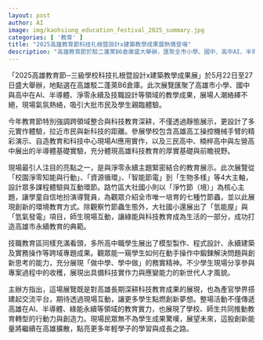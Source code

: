 ```yaml
---
layout: post
author: AI
image: img/kaohsiung_education_festival_2025_summary.jpg
categories: [ '教育' ]
title: "2025高雄教育節科技扎根暨設計x建築教學成果展熱情登場"
description: "高雄教育節於駁二蓬萊B6倉庫盛大舉辦，匯聚全市小學、國中、高中AI、半導體、永續科技與技職設計教學成果。現場展演跨域整合、綠能科技實踐與互動體驗，學生動手實作展現創新力，吸引大批市民、學生參與，成為產官學交流與教育創新的亮點。"
---
```

「2025高雄教育節─三級學校科技扎根暨設計x建築教學成果展」於5月22日至27日盛大舉辦，地點選在高雄駁二蓬萊B6倉庫。此次展覽匯聚了高雄市小學、國中與高中在AI、半導體、淨零永續及技職設計等領域的教學成果，展場人潮絡繹不絕，現場氣氛熱絡，吸引大批市民及學生親臨體驗。

今年教育節特別強調跨領域整合與科技教育深耕，不僅透過靜態展示，更設計了多元實作體驗，拉近市民與新科技的距離。參展學校包含高雄高工操控機械手臂的精彩演示、自造教育和科技中心現場AI應用實作，以及三民高中、楠梓高中與左營高中展出的半導體基礎實驗，充分體現高雄科技教育的厚實基礎與前瞻視野。

現場最引人注目的亮點之一，是與淨零永續主題緊密結合的教育展示。此次展覽從「校園淨零知能與行動」、「資源循環」、「智能節電」到「生物多樣」等4大主軸，設計眾多課程體驗與互動環節。路竹區大社國小則以「淨竹節（境）」為核心主題，讓學童自信地扮演導覽員，為觀眾介紹全市唯一培育的七種竹節蟲，並以此展現創新的環境教育方式。除觀察竹節蟲生態外，大社國小還展出了「氫能屋」與「氫氣發電」項目，師生現場互動，讓綠能與科技教育成為生活的一部分，成功打造高雄市永續教育的典範。

技職教育區同樣充滿看頭，多所高中職學生展出了模型製作、程式設計、永續建築及實務操作等跨域專題成果。觀眾能一窺學生如何在動手操作中鍛鍊解決問題與創新思考的能力，充分展現「做中學、學中做」的務實精神。不少學生現場分享參與專案過程中的收穫，展現出具備科技實作力與應變能力的新世代人才風貌。

主辦方指出，這場展覽既是對高雄長期深耕科技教育成果的展現，也為產官學界搭建起交流平台，期待透過現場互動，讓更多學生點燃創新夢想。整場活動不僅傳遞高雄在AI、半導體、綠能永續等領域的教育實力，也展現了學校、師生共同推動教育轉型的行動力與創造力。現場民眾無不為學生成果驚嘆，展望未來，這股創新能量將繼續在高雄擴散，點亮更多年輕學子的學習與成長之路。